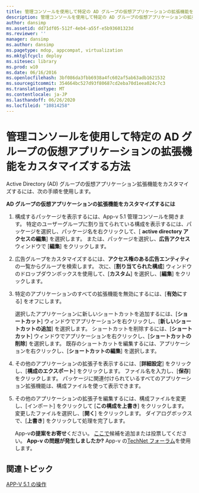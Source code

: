 ```yaml
---
title: 管理コンソールを使用して特定の AD グループの仮想アプリケーションの拡張機能をカスタマイズする方法
description: 管理コンソールを使用して特定の AD グループの仮想アプリケーションの拡張機能をカスタマイズする方法
author: dansimp
ms.assetid: dd71df05-512f-4eb4-a55f-e5b93601323d
ms.reviewer: ''
manager: dansimp
ms.author: dansimp
ms.pagetype: mdop, appcompat, virtualization
ms.mktglfcycl: deploy
ms.sitesec: library
ms.prod: w10
ms.date: 06/16/2016
ms.openlocfilehash: 3bf086da3fbb6938a4fc602af5ab63adb1621532
ms.sourcegitcommit: 354664bc527d93f80687cd2eba70d1eea024c7c3
ms.translationtype: MT
ms.contentlocale: ja-JP
ms.lasthandoff: 06/26/2020
ms.locfileid: "10814258"
---
```

# 管理コンソールを使用して特定の AD グループの仮想アプリケーションの拡張機能をカスタマイズする方法


Active Directory (AD) グループの仮想アプリケーション拡張機能をカスタマイズするには、次の手順を使用します。

**AD グループの仮想アプリケーションの拡張機能をカスタマイズするには**

1.  構成するパッケージを表示するには、App-v 5.1 管理コンソールを開きます。 特定のユーザーグループに割り当てられている構成を表示するには、パッケージを選択し、パッケージ名を右クリックして、[ **active directory アクセスの編集**] を選択します。 または、パッケージを選択し、**広告アクセス**ウィンドウで [**編集**] をクリックします。

2.  広告グループをカスタマイズするには、**アクセス権のある広告エンティティ**の一覧からグループを検索します。 次に、[**割り当てられた構成**] ウィンドウのドロップダウンボックスを使用して、[**カスタム**] を選択し、[**編集**] をクリックします。

3.  特定のアプリケーションのすべての拡張機能を無効にするには、[**有効に**する] をオフにします。

    選択したアプリケーションに新しいショートカットを追加するには、[**ショートカット**] ウィンドウでアプリケーションを右クリックし、[**新しいショートカットの追加**] を選択します。 ショートカットを削除するには、[**ショートカット**] ウィンドウでアプリケーションを右クリックし、[**ショートカットの削除**] を選択します。 既存のショートカットを編集するには、アプリケーションを右クリックし、[**ショートカットの編集**] を選択します。

4.  その他のアプリケーションの拡張子を表示するには、[**詳細設定**] をクリックし、[**構成のエクスポート**] をクリックします。 ファイル名を入力し、[**保存**] をクリックします。 パッケージに関連付けられているすべてのアプリケーション拡張機能は、構成ファイルを使って表示できます。

5.  その他のアプリケーションの拡張子を編集するには、構成ファイルを変更し、[インポート] をクリックして [**この構成を上書き**] をクリックします。 変更したファイルを選択し、[**開く**] をクリックします。 ダイアログボックスで、[**上書き**] をクリックして処理を完了します。

    App-v**の提案をお寄せ**ください。 [ここで](http://appv.uservoice.com/forums/280448-microsoft-application-virtualization)候補を追加または投票してください。 **App-v の問題が発生しましたか?** App-v の[TechNet フォーラム](https://social.technet.microsoft.com/Forums/home?forum=mdopappv)を使用します。

## 関連トピック


[APP-V 5.1 の操作](operations-for-app-v-51.md)

 

 






